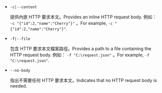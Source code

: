 * `-c|--content`

  <span data-ttu-id="fcc60-101">提供內嵌 HTTP 要求本文。</span><span class="sxs-lookup"><span data-stu-id="fcc60-101">Provides an inline HTTP request body.</span></span> <span data-ttu-id="fcc60-102">例如： `-c "{"id":2,"name":"Cherry"}"` 。</span><span class="sxs-lookup"><span data-stu-id="fcc60-102">For example, `-c "{"id":2,"name":"Cherry"}"`.</span></span>

* `-f|--file`

  <span data-ttu-id="fcc60-103">包含 HTTP 要求本文檔案路徑。</span><span class="sxs-lookup"><span data-stu-id="fcc60-103">Provides a path to a file containing the HTTP request body.</span></span> <span data-ttu-id="fcc60-104">例如： `-f "C:\request.json"` 。</span><span class="sxs-lookup"><span data-stu-id="fcc60-104">For example, `-f "C:\request.json"`.</span></span>

* `--no-body`

  <span data-ttu-id="fcc60-105">指出不需要任何 HTTP 要求本文。</span><span class="sxs-lookup"><span data-stu-id="fcc60-105">Indicates that no HTTP request body is needed.</span></span>
